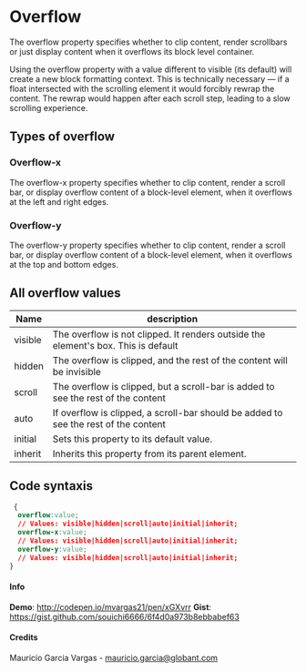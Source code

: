# Overflow

The overflow property specifies whether to clip content, render scrollbars or just display content when it overflows its block level container.

Using the overflow property with a value different to visible (its default) will create a new block formatting context. This is technically necessary — if a float intersected with the scrolling element it would forcibly rewrap the content. The rewrap would happen after each scroll step, leading to a slow scrolling experience.

## Types of overflow

### Overflow-x

The overflow-x property specifies whether to clip content, render a scroll bar, or display overflow content of a block-level element, when it overflows at the left and right edges.

### Overflow-y

The overflow-y property specifies whether to clip content, render a scroll bar, or display overflow content of a block-level element, when it overflows at the top and bottom edges.

## All overflow values

| Name | description |
| -------------| ----------- |
|visible |  The overflow is not clipped. It renders outside the element's box. This is default   |
|hidden  | The overflow is clipped, and the rest of the content will be invisible|
|scroll	|The overflow is clipped, but a scroll-bar is added to see the rest of the content|
|auto| If overflow is clipped, a scroll-bar should be added to see the rest of the content|
|initial  | Sets this property to its default value.|
|inherit  | Inherits this property from its parent element.|

## Code syntaxis

```css
 {
  overflow:value; 
  // Values: visible|hidden|scroll|auto|initial|inherit;
  overflow-x:value; 
  // Values: visible|hidden|scroll|auto|initial|inherit;
  overflow-y:value; 
  // Values: visible|hidden|scroll|auto|initial|inherit;
}

```
#### Info

__Demo__: http://codepen.io/mvargas21/pen/xGXvrr 
__Gist__: https://gist.github.com/souichi6666/6f4d0a973b8ebbabef63

#### Credits

Mauricio Garcia Vargas - <mauricio.garcia@globant.com>
